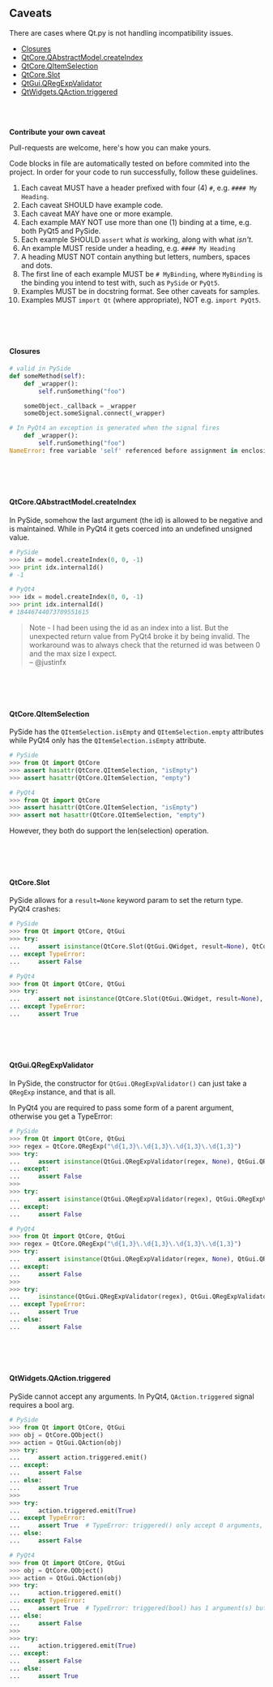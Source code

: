 ## Caveats

There are cases where Qt.py is not handling incompatibility issues.

- [Closures](CAVEATS.md#closures)
- [QtCore.QAbstractModel.createIndex](CAVEATS.md#qtcoreqabstractmodelcreateindex)
- [QtCore.QItemSelection](CAVEATS.md#qtcoreqitemselection)
- [QtCore.Slot](CAVEATS.md#qtcoreslot)
- [QtGui.QRegExpValidator](CAVEATS.md#qtguiqregexpvalidator)
- [QtWidgets.QAction.triggered](CAVEATS.md#qtwidgetsqactiontriggered)

<br>
<br>

**Contribute your own caveat**

Pull-requests are welcome, here's how you can make yours.

Code blocks in file are automatically tested on before commited into the project. In order for your code to run successfully, follow these guidelines.

1. Each caveat MUST have a header prefixed with four (4) `#`, e.g. `#### My Heading`.
1. Each caveat SHOULD have example code.
1. Each caveat MAY have one or more example.
1. Each example MAY NOT use more than one (1) binding at a time, e.g. both PyQt5 and PySide.
1. Each example SHOULD `assert` what *is* working, along with what *isn't*.
1. An example MUST reside under a heading, e.g. `#### My Heading`
1. A heading MUST NOT contain anything but letters, numbers, spaces and dots.
1. The first line of each example MUST be `# MyBinding`, where `MyBinding` is the binding you intend to test with, such as `PySide` or `PyQt5`.
1. Examples MUST be in docstring format. See other caveats for samples.
1. Examples MUST `import Qt` (where appropriate), NOT e.g. `import PyQt5`.

<br>
<br>
<br>

#### Closures

```python 
# valid in PySide
def someMethod(self):
    def _wrapper():
        self.runSomething("foo")

    someObject._callback = _wrapper
    someObject.someSignal.connect(_wrapper)

# In PyQt4 an exception is generated when the signal fires
    def _wrapper():
        self.runSomething("foo")
NameError: free variable 'self' referenced before assignment in enclosing scope
```

<br>
<br>
<br>


#### QtCore.QAbstractModel.createIndex

In PySide, somehow the last argument (the id) is allowed to be negative and is maintained. While in PyQt4 it gets coerced into an undefined unsigned value.

```python
# PySide
>>> idx = model.createIndex(0, 0, -1)
>>> print idx.internalId()
# -1

# PyQt4
>>> idx = model.createIndex(0, 0, -1)
>>> print idx.internalId()
# 18446744073709551615
```

> Note - I had been using the id as an index into a list. But the unexpected return value from PyQt4 broke it by being invalid. The workaround was to always check that the returned id was between 0 and the max size I expect.  
– @justinfx

<br>
<br>
<br>

#### QtCore.QItemSelection

PySide has the `QItemSelection.isEmpty` and `QItemSelection.empty` attributes while PyQt4 only has the `QItemSelection.isEmpty` attribute.

```python
# PySide
>>> from Qt import QtCore
>>> assert hasattr(QtCore.QItemSelection, "isEmpty")
>>> assert hasattr(QtCore.QItemSelection, "empty")
```

```python
# PyQt4
>>> from Qt import QtCore
>>> assert hasattr(QtCore.QItemSelection, "isEmpty")
>>> assert not hasattr(QtCore.QItemSelection, "empty")
```

However, they both do support the len(selection) operation.

<br>
<br>
<br>


#### QtCore.Slot

PySide allows for a `result=None` keyword param to set the return type. PyQt4 crashes:

```python
# PySide
>>> from Qt import QtCore, QtGui
>>> try:
...     assert isinstance(QtCore.Slot(QtGui.QWidget, result=None), QtCore.Slot)
... except TypeError:
...     assert False
```

```python
# PyQt4
>>> from Qt import QtCore, QtGui
>>> try:
...     assert not isinstance(QtCore.Slot(QtGui.QWidget, result=None), QtCore.Slot)
... except TypeError:
...     assert True
```


<br>
<br>
<br>

#### QtGui.QRegExpValidator

In PySide, the constructor for `QtGui.QRegExpValidator()` can just take a `QRegExp` instance, and that is all.

In PyQt4 you are required to pass some form of a parent argument, otherwise you get a TypeError:

```python
# PySide
>>> from Qt import QtCore, QtGui
>>> regex = QtCore.QRegExp("\d{1,3}\.\d{1,3}\.\d{1,3}\.\d{1,3}")
>>> try:
...     assert isinstance(QtGui.QRegExpValidator(regex, None), QtGui.QRegExpValidator)
... except:
...     assert False
>>>
>>> try:
...     assert isinstance(QtGui.QRegExpValidator(regex), QtGui.QRegExpValidator)
... except:
...     assert False
```

```python
# PyQt4
>>> from Qt import QtCore, QtGui
>>> regex = QtCore.QRegExp("\d{1,3}\.\d{1,3}\.\d{1,3}\.\d{1,3}")
>>> try:
...     assert isinstance(QtGui.QRegExpValidator(regex, None), QtGui.QRegExpValidator)
... except:
...     assert False
>>>
>>> try:
...     isinstance(QtGui.QRegExpValidator(regex), QtGui.QRegExpValidator)
... except TypeError:
...     assert True
... else:
...     assert False
```

<br>
<br>
<br>


#### QtWidgets.QAction.triggered

PySide cannot accept any arguments. In PyQt4, `QAction.triggered` signal requires a bool arg.

```python
# PySide
>>> from Qt import QtCore, QtGui
>>> obj = QtCore.QObject()
>>> action = QtGui.QAction(obj)
>>> try:
...     assert action.triggered.emit()
... except:
...     assert False
... else:
...     assert True
>>>
>>> try:
...     action.triggered.emit(True)
... except TypeError:
...     assert True  # TypeError: triggered() only accept 0 arguments, 2 given!
... else:
...     assert False
```

```python
# PyQt4
>>> from Qt import QtCore, QtGui
>>> obj = QtCore.QObject()
>>> action = QtGui.QAction(obj)
>>> try:
...     action.triggered.emit()
... except TypeError:
...     assert True  # TypeError: triggered(bool) has 1 argument(s) but 0 provided
... else:
...     assert False
>>>
>>> try:
...     action.triggered.emit(True)
... except:
...     assert False
... else:
...     assert True
```
